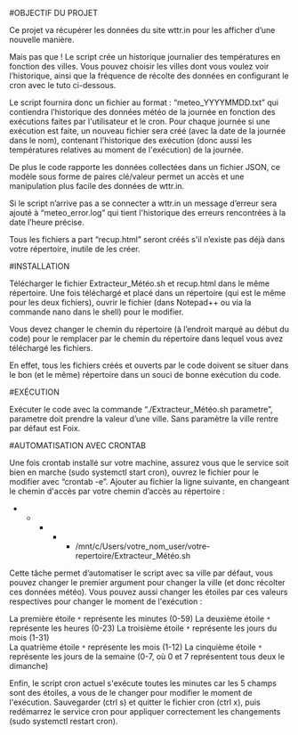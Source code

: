 #OBJECTIF DU PROJET

Ce projet va récupérer les données du site wttr.in pour les afficher d’une nouvelle manière. 

Mais pas que ! Le script crée un historique journalier des températures en fonction des villes. 
Vous pouvez choisir les villes dont vous voulez voir l’historique, ainsi que la fréquence de récolte des données en configurant le cron avec le tuto ci-dessous. 

Le script fournira donc un fichier au format : “meteo_YYYYMMDD.txt” qui contiendra l’historique des données météo de la journée en fonction des exécutions faites par l'utilisateur et le cron. Pour chaque journée si une exécution est faite, un nouveau fichier sera créé (avec la date de la journée dans le nom), contenant l’historique des exécution (donc aussi les températures relatives au moment de l'exécution) de la journée.

De plus le code rapporte les données collectées dans un fichier JSON, ce modèle sous forme de paires clé/valeur permet un accès et une manipulation plus facile des données de wttr.in.

Si le script n’arrive pas a se connecter a wttr.in un message d’erreur sera ajouté à “meteo_error.log” qui tient l'historique des erreurs rencontrées à la date l’heure précise.

Tous les fichiers a part “recup.html” seront créés s'il n’existe pas déjà dans votre répertoire, inutile de les créer.

#INSTALLATION

Télécharger le fichier Extracteur_Météo.sh et recup.html dans le même répertoire.
Une fois téléchargé et placé dans un répertoire (qui est le même pour les deux fichiers), ouvrir le fichier (dans Notepad++ ou via la commande nano dans le shell) pour le modifier. 

Vous devez changer le chemin du répertoire (à l’endroit marqué au début du code) pour le remplacer par le chemin du répertoire dans lequel vous avez téléchargé les fichiers. 

En effet, tous les fichiers créés et ouverts par le code doivent se situer dans le bon (et le même) répertoire dans un souci de bonne exécution du code.

#EXÉCUTION

Exécuter le code avec la commande “./Extracteur_Météo.sh parametre”, parametre doit prendre la valeur d’une ville. Sans paramètre la ville rentre par défaut est Foix.

#AUTOMATISATION AVEC CRONTAB

Une fois crontab installé sur votre machine, assurez vous que le service soit bien en marche (sudo systemctl start cron), ouvrez le fichier pour le modifier avec “crontab -e”. Ajouter au fichier la ligne suivante, en changeant le chemin d'accès par votre chemin d’accès au répertoire : 

* * * * * /mnt/c/Users/votre_nom_user/votre-repertoire/Extracteur_Météo.sh

Cette tâche permet d’automatiser le script avec sa ville par défaut, vous pouvez changer le premier argument pour changer la ville (et donc récolter ces données météo). Vous pouvez aussi changer les étoiles par ces valeurs respectives pour changer le moment de l'exécution :

La première étoile  `*` représente les minutes (0-59) 
La deuxième étoile `*` représente les heures (0-23) 
La troisième étoile  `*` représente les jours du mois (1-31)  
La quatrième étoile  `*` représente les mois (1-12) 
La cinquième étoile  `*` représente les jours de la semaine (0-7, où 0 et 7 représentent tous deux le dimanche) 

Enfin, le script cron actuel s'exécute toutes les minutes car les 5 champs sont des étoiles, a vous de le changer pour modifier le moment de l'exécution. Sauvegarder (ctrl s) et quitter le fichier cron (ctrl x), puis redémarrez le service cron pour appliquer correctement les changements (sudo systemctl restart cron).

